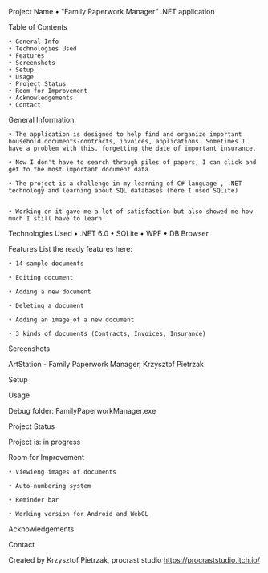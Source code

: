 Project Name
    • "Family Paperwork Manager” .NET application
    
Table of Contents

    • General Info
    • Technologies Used
    • Features
    • Screenshots
    • Setup
    • Usage
    • Project Status
    • Room for Improvement
    • Acknowledgements
    • Contact
    
General Information

    • The application is designed to help find and organize important household documents-contracts, invoices, applications. Sometimes I have a problem with this, forgetting the date of important insurance.
    
    • Now I don't have to search through piles of papers, I can click and get to the most important document data.
    
    • The project is a challenge in my learning of C# language , .NET technology and learning about SQL databases (here I used SQLite)


    • Working on it gave me a lot of satisfaction but also showed me how much I still have to learn.
    
      

Technologies Used
    • .NET 6.0
    • SQLite
    • WPF
    • DB Browser

Features
List the ready features here:

    • 14 sample documents
    
    • Editing document
    
    • Adding a new document
    
    • Deleting a document

    • Adding an image of a new document
    
    • 3 kinds of documents (Contracts, Invoices, Insurance)
    
Screenshots

ArtStation - Family Paperwork Manager, Krzysztof Pietrzak 

Setup

Usage

Debug folder: FamilyPaperworkManager.exe

Project Status

Project is: in progress

Room for Improvement

    • Viewieng images of documents
    
    • Auto-numbering system
    
    • Reminder bar
    
    • Working version for Android and WebGL
    


Acknowledgements

      
Contact

Created by Krzysztof Pietrzak, procrast studio https://procraststudio.itch.io/

